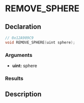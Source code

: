 # REMOVE_SPHERE

## Declaration
```cpp
// 0x12A909C9
void REMOVE_SPHERE(uint sphere);
```

### Arguments
- **uint:** sphere

### Results

## Description
